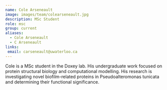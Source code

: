 ```yaml
---
name: Cole Arseneault
image: images/team/colearseneault.jpg
description: MSc Student
role: msc
group: current
aliases:
  - Cole Arseneault
  - C Arseneault
links:
 email: carseneault@uwaterloo.ca
---
```


Cole is a MSc student in the Doxey lab. His undergraduate work focused on protein structural biology and computational modelling. His research is investigating novel biofilm-related proteins in Pseudoalteromonas tunicata and determining their functional significance. 
